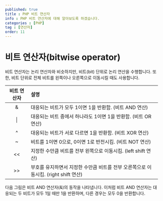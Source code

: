 ```yaml
---
published: true
title : PHP 비트 연산자
info : PHP 비트 연산자에 대해 알아보도록 하겠습니다.
categories : [PHP]
tag : [연산자]
order: 11
---
```



# 비트 연산자(bitwise operator)
비트 연산자는 논리 연산자와 비슷하지만, 비트(bit) 단위로 논리 연산을 수행합니다.
또한, 비트 단위로 전체 비트를 왼쪽이나 오른쪽으로 이동시킬 때도 사용합니다.


|비트 연산자|설명|
|:--:|:--|
|&|대응되는 비트가 모두 1이면 1을 반환함. (비트 AND 연산)|
|\||대응되는 비트 중에서 하나라도 1이면 1을 반환함. (비트 OR 연산)|
|^|대응되는 비트가 서로 다르면 1을 반환함. (비트 XOR 연산)|
|~|비트를 1이면 0으로, 0이면 1로 반전시킴. (비트 NOT 연산)|
|<<|지정한 수만큼 비트를 전부 왼쪽으로 이동시킴. (left shift 연산)|
|\>\>|부호를 유지하면서 지정한 수만큼 비트를 전부 오른쪽으로 이동시킴. (right shift 연산)|


다음 그림은 비트 AND 연산자(&)의 동작을 나타냅니다.
이처럼 비트 AND 연산자는 대응되는 두 비트가 모두 1일 때만 1을 반환하며, 다른 경우는 모두 0을 반환합니다.